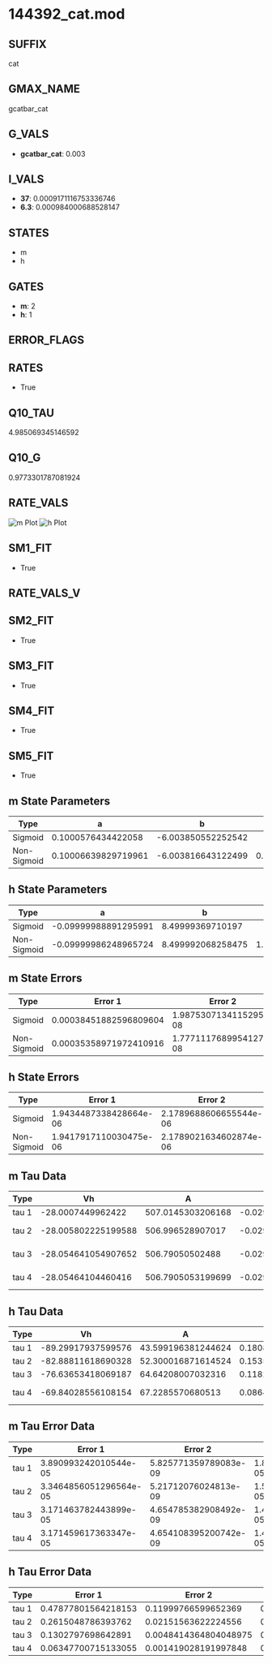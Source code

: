 # 144392_cat.mod

## SUFFIX

cat

## GMAX_NAME

gcatbar_cat

## G_VALS

- **gcatbar_cat**: 0.003

## I_VALS

- **37**: 0.0009171116753336746
- **6.3**: 0.000984000688528147

## STATES

- m
- h

## GATES

- **m**: 2
- **h**: 1

## ERROR_FLAGS


## RATES

- True

## Q10_TAU

4.985069345146592

## Q10_G

0.9773301787081924

## RATE_VALS

![m Plot](/Users/pbozelos/Dropbox/icg-Chai-Panos/supermodels/output_markdown_files/Ca/144392_cat.mod/images/m.png)
![h Plot](/Users/pbozelos/Dropbox/icg-Chai-Panos/supermodels/output_markdown_files/Ca/144392_cat.mod/images/h.png)

## SM1_FIT

- True

## RATE_VALS_V

## SM2_FIT

- True

## SM3_FIT

- True

## SM4_FIT

- True

## SM5_FIT

- True

## m State Parameters

| Type | a | b | c | d |
| --- | --- | --- | --- | --- |
| Sigmoid | 0.1000576434422058 | -6.003850552252542 |
| Non-Sigmoid | 0.10006639829719961 | -6.003816643122499 | 0.9998908786449208 | 0.00015850941960760366 |

## h State Parameters

| Type | a | b | c | d |
| --- | --- | --- | --- | --- |
| Sigmoid | -0.09999988891295991 | 8.49999369710197 |
| Non-Sigmoid | -0.09999986248965724 | 8.499992068258475 | 1.0000002666519785 | -1.014035521368662e-08 |

## m State Errors

| Type | Error 1 | Error 2 | Error 3 |
| --- | --- | --- | --- |
| Sigmoid | 0.00038451882596809604 | 1.9875307134115295e-08 | 0.00014500322003281965 |
| Non-Sigmoid | 0.00035358971972410916 | 1.7771117689954127e-08 | 0.00013333975989709304 |

## h State Errors

| Type | Error 1 | Error 2 | Error 3 |
| --- | --- | --- | --- |
| Sigmoid | 1.9434487338428664e-06 | 2.1789688606655544e-06 | 1.7626507850639325e-06 |
| Non-Sigmoid | 1.9417917110030475e-06 | 2.1789021634602874e-06 | 1.7611479141321635e-06 |

## m Tau Data

| Type | Vh | A | b1 | b2 | c1 | c2 | d1 | d2 | e1 | e2 |
| --- | --- | --- | --- | --- | --- | --- | --- | --- | --- | --- |
| tau 1 | -28.0007449962422 | 507.0145303206168 | -0.029482668133187347 | -0.046116018642153186 |
| tau 2 | -28.005802225199588 | 506.996528907017 | -0.029478601604821856 | -1.5772592327509224e-08 | -0.04612680447587188 | -1.6153899505003433e-07 |
| tau 3 | -28.054641054907652 | 506.79050502488 | -0.029414645328491855 | -8.056762301504341e-07 | 3.320547605070561e-09 | -0.046201775305336354 | -1.330087972049836e-06 | -6.69788897637296e-09 |
| tau 4 | -28.05464104460416 | 506.7905053199699 | -0.029414645478762325 | -8.056900737191308e-07 | 3.320188843942614e-09 | 5.968919225557986e-15 | -0.046201775301684074 | -1.330089982019056e-06 | -6.697862524737038e-09 | 5.829622614580072e-15 |

## h Tau Data

| Type | Vh | A | b1 | b2 | c1 | c2 | d1 | d2 | e1 | e2 |
| --- | --- | --- | --- | --- | --- | --- | --- | --- | --- | --- |
| tau 1 | -89.29917937599576 | 43.599196381244624 | 0.18085351602912497 | 0.01953214498487876 |
| tau 2 | -82.88811618690328 | 52.300016871614524 | 0.15354268134721083 | 0.003941731266985252 | 0.03613419551443231 | -0.0001593599358623405 |
| tau 3 | -76.63653418069187 | 64.64208007032316 | 0.1182784908997471 | 0.003431690589764237 | 7.66033965763057e-05 | 0.06618418466071087 | -0.0006937481297091037 | 2.205321418641767e-06 |
| tau 4 | -69.84028556108154 | 67.2285570680513 | 0.08642712890818123 | 0.0035750252034632882 | 0.00019208677859138175 | 3.2918979208840464e-06 | 0.10060168866709054 | -0.001780039962251605 | 1.2688993609386374e-05 | -3.1313391778699636e-08 |

## m Tau Error Data

| Type | Error 1 | Error 2 | Error 3 |
| --- | --- | --- | --- |
| tau 1 | 3.890993242010544e-05 | 5.825771359789083e-09 | 1.8220231411116247e-05 |
| tau 2 | 3.3464856051296564e-05 | 5.21712076024813e-09 | 1.567048266265442e-05 |
| tau 3 | 3.171463782443899e-05 | 4.654785382908492e-09 | 1.4850913490212967e-05 |
| tau 4 | 3.171459617363347e-05 | 4.654108395200742e-09 | 1.4850893986521548e-05 |

## h Tau Error Data

| Type | Error 1 | Error 2 | Error 3 |
| --- | --- | --- | --- |
| tau 1 | 0.47877801564218153 | 0.11999766599652369 | 0.23056416554022474 |
| tau 2 | 0.2615048786393762 | 0.02151563622224556 | 0.12593237817595712 |
| tau 3 | 0.1302797698642891 | 0.0048414364804048975 | 0.06273856660950228 |
| tau 4 | 0.06347700715133055 | 0.001419028191997848 | 0.030568494598079827 |

